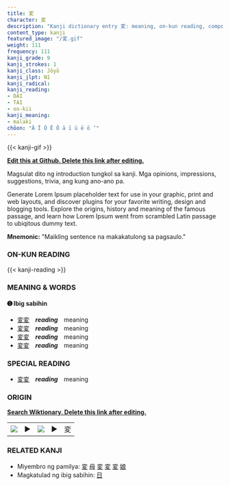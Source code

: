 ```yaml
---
title: 変
character: 変
description: "Kanji dictionary entry 変: meaning, on-kun reading, compounds, origin, related kanji"
content_type: kanji
featured_image: "/変.gif"
weight: 111
frequency: 111
kanji_grade: 9
kanji_strokes: 1
kanji_class: Jōyō
kanji_jlpt: N1
kanji_radical: 
kanji_reading: 
- DAI
- TAI
- oo-kii
kanji_meaning:
- malaki
chōon: "Ā Ī Ū Ē Ō ā ī ū ē ō ’"
---
```

[//]: # (Don't edit the line below. Kanji animated GIF code is automatically generated.)
{{< kanji-gif >}}

[//]: # (Edit below this line.)

**[Edit this at Github. Delete this link after editing.](https://github.com/tim0g/tim/tree/main/content/kanji/変/index.md)**

Magsulat dito ng introduction tungkol sa kanji. Mga opinions, impressions, suggestions, trivia, ang kung ano-ano pa.

Generate Lorem Ipsum placeholder text for use in your graphic, print and web layouts, and discover plugins for your favorite writing, design and blogging tools. Explore the origins, history and meaning of the famous passage, and learn how Lorem Ipsum went from scrambled Latin passage to ubiqitous dummy text.
 
**Mnemonic:** "Maikling sentence na makakatulong sa pagsaulo."

### ON-KUN READING

[//]: # (Don't edit the line below. ON-KUN READING code is automatically generated.)
{{< kanji-reading >}}

### MEANING & WORDS

#### ➊ **Ibig sabihin**
  - [変](../変)[変](../変)　***reading***　meaning
  - [変](../変)[変](../変)　***reading***　meaning
  - [変](../変)[変](../変)　***reading***　meaning
  - [変](../変)[変](../変)　***reading***　meaning

### SPECIAL READING
  - [変](../変)[変](../変)　***reading***　meaning

### ORIGIN

**[Search Wiktionary. Delete this link after editing.](https://wiktionary.org/wiki/変)**
<table class="kanji-table"><tr><td>
<img src="60px-変-bronze.svg.png">
</td><td>▶</td><td>
<img src="60px-変-oracle.svg.png">
</td><td>▶</td>
<td class="kanji-origin">変</td>
</tr></table>

### RELATED KANJI
- Miyembro ng pamilya: [変](../変) [母](../母) [変](../変) [変](../変) [変](../変) [娘](../娘)
- Magkatulad ng ibig sabihin: [日](../日)
